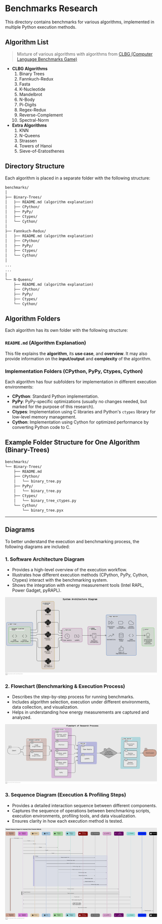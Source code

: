 # Benchmarks Research

This directory contains benchmarks for various algorithms, implemented in multiple Python execution methods.

## Algorithm List
> Mixture of various algorithms with algorithms from [CLBG (Computer Language Benchmarks Game)](https://benchmarksgame-team.pages.debian.net/benchmarksgame/index.html)

- **CLBG Algorithms**
    1. Binary Trees
    2. Fannkuch-Redux
    3. Fasta
    4. K-Nucleotide
    5. Mandelbrot
    6. N-Body
    7. Pi-Digits
    8. Regex-Redux
    9. Reverse-Complement
    10. Spectral-Norm
- **Extra Algorithms**
    1. KNN
    2. N-Queens
    3. Strassen
    4. Towers of Hanoi
    5. Sieve-of-Eratosthenes

## Directory Structure

Each algorithm is placed in a separate folder with the following structure:

```
benchmarks/
│
├── Binary-Trees/
│   ├── README.md (algorithm explanation)
│   ├── CPython/
│   ├── PyPy/
│   ├── Ctypes/
│   └── Cython/
│
├── Fannkuch-Redux/
│   ├── README.md (algorithm explanation)
│   ├── CPython/
│   ├── PyPy/
│   ├── Ctypes/
│   └── Cython/
│
...
...
│
└── N-Queens/
    ├── README.md (algorithm explanation)
    ├── CPython/
    ├── PyPy/
    ├── Ctypes/
    └── Cython/
```

## Algorithm Folders

Each algorithm has its own folder with the following structure:

### `README.md` (Algorithm Explanation)
This file explains the **algorithm**, its **use case**, and **overview**. It may also provide information on the **input/output** and **complexity** of the algorithm.

### Implementation Folders (CPython, PyPy, Ctypes, Cython)
Each algorithm has four subfolders for implementation in different execution environments:

- **CPython**: Standard Python implementation.
- **PyPy**: PyPy-specific optimizations (usually no changes needed, but marked for the purpose of this research).
- **Ctypes**: Implementation using C libraries and Python's `ctypes` library for low-level memory management.
- **Cython**: Implementation using Cython for optimized performance by converting Python code to C.

## Example Folder Structure for One Algorithm (Binary-Trees)

```
benchmarks/
└── Binary-Trees/
    ├── README.md
    ├── CPython/
    │   └── binary_tree.py
    ├── PyPy/
    │   └── binary_tree.py
    ├── Ctypes/
    │   └── binary_tree_ctypes.py
    └── Cython/
        └── binary_tree.pyx
```

---

## **Diagrams**

To better understand the execution and benchmarking process, the following diagrams are included:

### **1. Software Architecture Diagram**
- Provides a high-level overview of the execution workflow.
- Illustrates how different execution methods (CPython, PyPy, Cython, Ctypes) interact with the benchmarking system.
- Shows the integration with energy measurement tools (Intel RAPL, Power Gadget, pyRAPL).

![diagram](https://github.com/FatinShadab/python-energy-microscope/blob/main/assets/arch.jpg)

### **2. Flowchart (Benchmarking & Execution Process)**
- Describes the step-by-step process for running benchmarks.
- Includes algorithm selection, execution under different environments, data collection, and visualization.
- Helps in understanding how energy measurements are captured and analyzed.

![diagram](https://github.com/FatinShadab/python-energy-microscope/blob/main/assets/flowchart.jpg)

### **3. Sequence Diagram (Execution & Profiling Steps)**
- Provides a detailed interaction sequence between different components.
- Captures the sequence of operations between benchmarking scripts, execution environments, profiling tools, and data visualization.
- Ensures clarity in how each execution method is tested.

![diagram](https://github.com/FatinShadab/python-energy-microscope/blob/main/assets/sequence_diagram.jpg)
